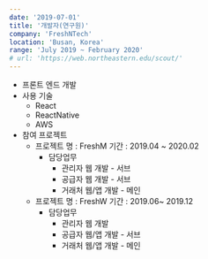 ```yaml
---
date: '2019-07-01'
title: '개발자(연구원)'
company: 'FreshNTech'
location: 'Busan, Korea'
range: 'July 2019 ~ February 2020'
# url: 'https://web.northeastern.edu/scout/'
---
```


- 프론트 엔드 개발
- 사용 기술
  - React
  - ReactNative
  - AWS
- 참여 프로젝트
  - 프로젝트 명 : FreshM 기간 : 2019.04 ~ 2020.02
    - 담당업무
      - 관리자 웹 개발 - 서브
      - 공급자 웹 개발 - 서브
      - 거래처 웹/앱 개발 - 메인
  - 프로젝트 명 : FreshW 기간 : 2019.06~ 2019.12
    - 담당업무
      - 관리자 웹 개발
      - 공급자 웹/앱 개발 - 서브
      - 거래처 웹/앱 개발 - 메인
